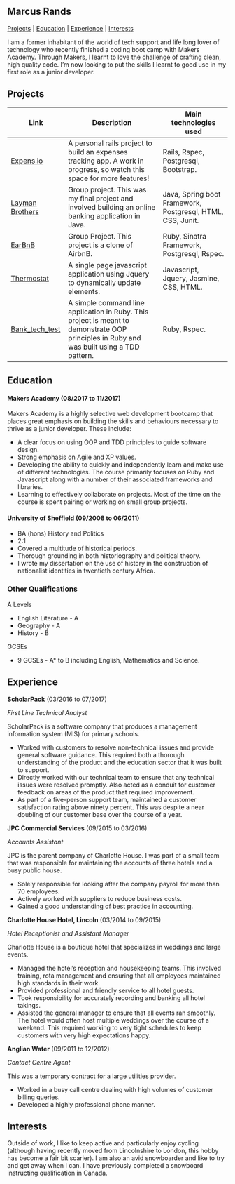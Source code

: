 ## Marcus Rands

[Projects](#projects) | [Education](#education) | [Experience](#experience) | [Interests](#interests)


I am a former inhabitant of the world of tech support and life long lover of technology who recently finished a coding boot camp with Makers Academy. Through Makers, I learnt to love the challenge of crafting clean, high quality code. I’m now looking to put the skills I learnt to good use in my first role as a junior developer.

## Projects

| Link                                                          | Description                             | Main technologies used
|-------------------------------------------------------------- | --------------------------------------- | -----------------------
|[Expens.io](https://github.com/Marcus-UK/Expens.io) | A personal rails project to build an expenses tracking app. A work in progress, so watch this space for more features! | Rails, Rspec, Postgresql, Bootstrap.
|[Layman Brothers](https://github.com/Marcus-UK/laymanbrothers) | Group project. This was my final project and involved building an online banking application in Java. | Java, Spring boot Framework, Postgresql, HTML, CSS, Junit.
|[EarBnB](https://github.com/Marcus-UK/EarBnb) | Group Project. This project is a clone of AirbnB. | Ruby, Sinatra Framework, Postgresql, Rspec.
| [Thermostat](https://github.com/Marcus-UK/new_thermostat) | A single page javascript application using Jquery to dynamically update elements. | Javascript, Jquery, Jasmine, CSS, HTML.
| [Bank_tech_test](https://github.com/Marcus-UK/bank_tech_test) | A simple command line application in Ruby. This project is meant to demonstrate OOP principles in Ruby and was built using a TDD pattern. | Ruby, Rspec.

## Education

#### Makers Academy (08/2017 to 11/2017)

Makers Academy is a highly selective web development bootcamp that places great emphasis on building the skills and behaviours necessary to thrive as a junior developer. These include: 

- A clear focus on using OOP and TDD principles to guide software design.
- Strong emphasis on Agile and XP values.
- Developing the ability to quickly and independently learn and make use of different technologies. The course primarily focuses on Ruby and Javascript along with a number of their associated frameworks and libraries.
- Learning to effectively collaborate on projects. Most of the time on the course is spent pairing or working on small group     projects.


#### University of Sheffield (09/2008 to 06/2011)

- BA (hons) History and Politics
- 2:1
-    Covered a multitude of historical periods.
-    Thorough grounding in both historiography and political theory.
-    I wrote my dissertation on the use of history in the construction of nationalist identities in twentieth century      Africa.

### Other Qualifications

 A Levels
- English Literature - A
- Geography - A
- History - B

 GCSEs
- 9 GCSEs - A* to B including English, Mathematics and Science.



## Experience

**ScholarPack** (03/2016 to 07/2017)    

*First Line Technical Analyst* 

ScholarPack is a software company that produces a management information system (MIS) for primary schools.

- Worked with customers to resolve non-technical issues and provide general software guidance. This required both a thorough understanding of the product and the education sector that it was built to support.
- Directly worked with our technical team to ensure that any technical issues were resolved promptly. Also acted as a conduit for customer feedback on areas of the product that required improvement.
- As part of a five-person support team, maintained a customer satisfaction rating above ninety percent. This was despite a near doubling of our customer base over the course of a year.


**JPC Commercial Services** (09/2015 to 03/2016)   
 
 *Accounts Assistant* 
 
 JPC is the parent company of Charlotte House. I was part of a small team that was responsible for maintaining the accounts of three hotels and a busy public house.

- Solely responsible for looking after the company payroll for more than 70 employees.
- Actively worked with suppliers to reduce business costs.
- Gained a good understanding of best practice in accounting.

  
 **Charlotte House Hotel, Lincoln** (03/2014 to 09/2015)
 
 *Hotel Receptionist and Assistant Manager* 
  
  Charlotte House is a boutique hotel that specializes in weddings and large events.
 
- Managed the hotel’s reception and housekeeping teams. This involved training, rota management and ensuring that all    employees maintained high standards in their work.
- Provided professional and friendly service to all hotel guests.
- Took responsibility for accurately recording and banking all hotel takings.
- Assisted the general manager to ensure that all events ran smoothly. The hotel would often host multiple weddings over the course of a weekend. This required working to very tight schedules to keep customers with very high expectations happy.

**Anglian Water** (09/2011 to 12/2012)

*Contact Centre Agent*

This was a temporary contract for a large utilities provider.
 
- Worked in a busy call centre dealing with high volumes of customer billing queries. 
- Developed a highly professional phone manner.




## Interests

Outside of work, I like to keep active and particularly enjoy cycling (although having recently moved from Lincolnshire to London, this hobby has become a fair bit scarier). I am also an avid snowboarder and like to try and get away when I can. I have previously completed a snowboard instructing qualification in Canada.
